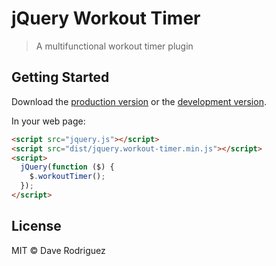 # jQuery Workout Timer

> A multifunctional workout timer plugin


## Getting Started

Download the [production version][min] or the [development version][max].

[min]: https://raw.githubusercontent.com/hansoninc/jquery.workout-timer/master/dist/jquery.workout-timer.min.js
[max]: https://raw.githubusercontent.com/hansoninc/jquery.workout-timer/master/dist/jquery.workout-timer.js

In your web page:

```html
<script src="jquery.js"></script>
<script src="dist/jquery.workout-timer.min.js"></script>
<script>
  jQuery(function ($) {
    $.workoutTimer();
  });
</script>
```


## License

MIT © Dave Rodriguez
